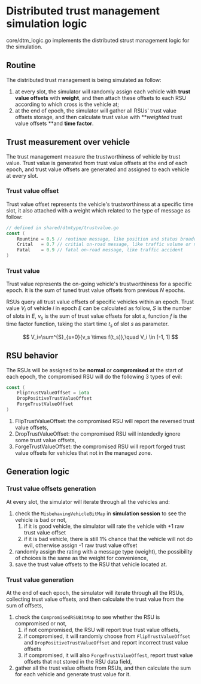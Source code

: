 # Distributed trust management simulation logic

core/dtm_logic.go implements the distributed strust management logic for the simulation.

## Routine

The distributed trust management is being simulated as follow:

1. at every slot, the simulator will randomly assign each vehicle with **trust value offsets** with **weight**, and then attach these offsets to each RSU according to which cross is the vehicle at;
2. at the end of epoch,  the simulator will gather all RSUs' trust value offsets storage, and then calculate trust value with ***weighted* trust value offsets **and **time factor**.

## Trust measurement over vehicle

The trust management measure the trustworthiness of vehicle by trust value. Trust value is generated from trust value offsets at the end of each epoch, and trust value offsets are generated and assigned to each vehicle at every slot.

### Trust value offset

Trust value offset represents the vehicle's trustworthiness at a specific time slot, it also attached with a weight which related to the type of message as follow:

```go
// defined in shared/dtmtype/trustvalue.go
const (
	Rountine = 0.5 // routinue message, like position and status broadcasting
	Crital   = 0.7 // critial on-road message, like traffic volume or normal event
	Fatal    = 0.9 // fatal on-road message, like traffic accident
)
```

### Trust value

Trust value represents the on-going vehicle's trustworthiness for a specific epoch. It is the sum of tuned trust value offsets from previous $N$ epochs.

RSUs query all trust value offsets of specific vehicles within an epoch. Trust value $V_i$ of vehicle $i$ in epoch $E$  can be calculated as follow, $S$ is the number of slots in $E$, $v_s$ is the sum of  trust value offsets for slot $s$, function $f$ is the time factor function, taking the start time $t_s$ of slot $s$ as parameter. 

$$
V_i=\sum^{S}_{s=0}{v_s \times f(t_s)},\quad V_i \in [-1, 1]
$$

## RSU behavior

The RSUs will be assigned to be **normal** or **compromised** at the start of each epoch, the compromised RSU will do the following 3 types of evil:

```go
const (
	FlipTrustValueOffset = iota
	DropPositiveTrustValueOffset
	ForgeTrustValueOffset
)
```

1. FlipTrustValueOffset: the compromised RSU will report the reversed trust value offsets,
2. DropTrustValueOffset: the compromised RSU will intendedly ignore some trust value offsets,
3. ForgeTrustValueOffset: the compromised RSU will report forged trust value offsets for vehicles that not in the managed zone.

## Generation logic

### Trust value offsets generation

At every slot, the simulator will iterate through all the vehicles and:

1. check the ```MisbehavingVehicleBitMap``` in **simulation session** to see the vehicle is bad or not,
   1. if it is good vehicle, the simulator will rate the vehicle with +1 raw trust value offset
   2. if it is bad vehicle, there is still $1\%$ chance that the vehicle will not do evil, otherwise assign -1 raw trust value offset
2. randomly assign the rating with a message type (weight), the possibility of choices is the same as the weight for convenience,
3. save the trust value offsets to the RSU that vehicle located at. 

### Trust value generation

At the end of each epoch, the simulator will iterate through all the RSUs, collecting trust value offsets, and then calculate the trust value from the sum of offsets,

1. check the ```CompromisedRSUBitMap``` to see whether the RSU is compromised or not,
   1. if not compromised, the RSU will report true trust value offsets,
   2. if compromised, it will randomly choose from ```FlipTrustValueOffset``` and ```DropPositiveTrustValueOffset``` and report incorrect trust value offsets
   3. if compromised, it will also ```ForgeTrustValueOffest```, report trust value offsets that not stored in the RSU data field,
2. gather all the trust value offsets from RSUs, and then calculate the sum for each vehicle and generate trust value for it.